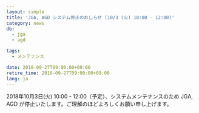 ```yaml
---
layout: simple
title: 'JGA, AGD システム停止のおしらせ (10/3 (火) 10:00 - 12:00)'
category: news
db:
  - jga
  - agd

tags:
  - メンテナンス

date: 2018-09-27T09:00:00+09:00
retire_time: 2018-09-27T09:00:00+09:00
lang: ja
---
```


<p>2018年10月3日(火) 10:00 - 12:00（予定）、システムメンテナンスのため JGA, AGD が停止いたします。ご理解のほどよろしくお願い申し上げます。</p>
